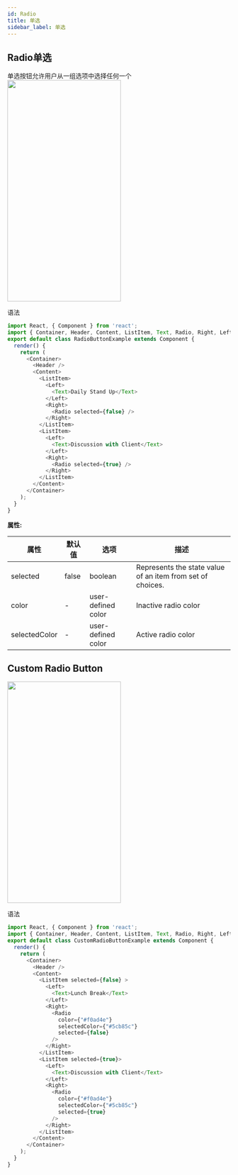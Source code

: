 ```yaml
---
id: Radio
title: 单选
sidebar_label: 单选
---
```


## Radio单选
单选按钮允许用户从一组选项中选择任何一个
<img src="https://github.com/GeekyAnts/NativeBase-KitchenSink/raw/v2.6.1/screenshots/ios/radio.png" width=256 height=500 />

语法
```js
import React, { Component } from 'react';
import { Container, Header, Content, ListItem, Text, Radio, Right, Left } from 'native-base';
export default class RadioButtonExample extends Component {
  render() {
    return (
      <Container>
        <Header />
        <Content>
          <ListItem>
            <Left>
              <Text>Daily Stand Up</Text>
            </Left>
            <Right>
              <Radio selected={false} />
            </Right>
          </ListItem>
          <ListItem>
            <Left>
              <Text>Discussion with Client</Text>
            </Left>
            <Right>
              <Radio selected={true} />
            </Right>
          </ListItem>
        </Content>
      </Container>
    );
  }
}
```

__属性:__

属性     | 默认值       | 选项       | 描述
------------ | ------------- | ------------ | -----------
selected	| false	| boolean	| Represents the state value of an item from set of choices.
color	| -	| user-defined color	| Inactive radio color
selectedColor	| -	| user-defined color	| Active radio color

## Custom Radio Button

<img src="https://github.com/GeekyAnts/NativeBase-KitchenSink/raw/v2.6.1/screenshots/ios/radio-custom.png" width=256 height=500 />

语法
```js
import React, { Component } from 'react';
import { Container, Header, Content, ListItem, Text, Radio, Right, Left } from 'native-base';
export default class CustomRadioButtonExample extends Component {
  render() {
    return (
      <Container>
        <Header />
        <Content>
          <ListItem selected={false} >
            <Left>
              <Text>Lunch Break</Text>
            </Left>
            <Right>
              <Radio
                color={"#f0ad4e"}
                selectedColor={"#5cb85c"}
                selected={false}
              />
            </Right>
          </ListItem>
          <ListItem selected={true}>
            <Left>
              <Text>Discussion with Client</Text>
            </Left>
            <Right>
              <Radio
                color={"#f0ad4e"}
                selectedColor={"#5cb85c"}
                selected={true}
              />
            </Right>
          </ListItem>
        </Content>
      </Container>
    );
  }
}
```